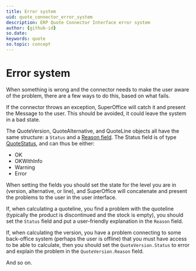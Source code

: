 ```yaml
---
title: Error system
uid: quote_connector_error_system
description: ERP Quote Connector Interface error system
author: {github-id}
so.date:
keywords: quote
so.topic: concept
---
```


# Error system

When something is wrong and the connector needs to make the user aware of the problem, there are a few ways to do this, based on what fails.

If the connector throws an exception, SuperOffice will catch it and present the Message to the user. This should be avoided, it could leave the system in a bad state.

The QuoteVersion, QuoteAlternative, and QuoteLine objects all have the same structure: a `Status` and a [Reason field][2]. The Status field is of type [QuoteStatus][1], and can thus be either:

* OK
* OKWithInfo
* Warning
* Error

When setting the fields you should set the state for the level you are in (version, alternative, or line), and SuperOffice will concatenate and present the problems to the user in the user interface.

If, when calculating a quoteline, you find a problem with the quoteline (typically the product is discontinued and the stock is empty), you should set the `Status` field and put a user-friendly explanation in the `Reason` field.

If, when calculating the version, you have a problem connecting to some back-office system (perhaps the user is offline) that you must have access to be able to calculate, then you should set the `QuoteVersion.Status` to error and explain the problem in the `QuoteVersion.Reason` field.

And so on.

<!-- Referenced links -->
[1]: api/enums/quotestatus.md
[2]: api/reason-fields.md
